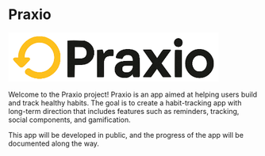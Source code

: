 # Praxio

<img src='website/public/praxio-logo-trans.png' height='100' />

Welcome to the Praxio project! Praxio is an app aimed at helping users build and track healthy habits. The goal is to create a habit-tracking app with long-term direction that includes features such as reminders, tracking, social components, and gamification.

This app will be developed in public, and the progress of the app will be documented along the way.
